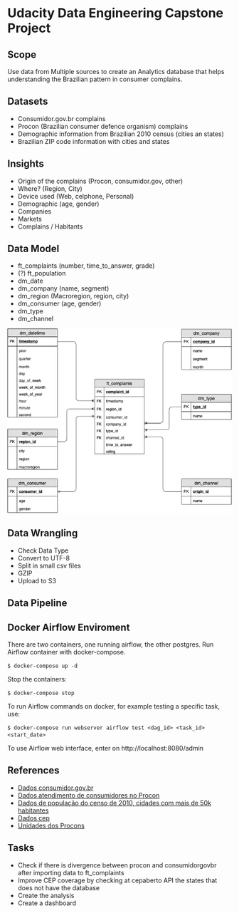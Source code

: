 # Udacity Data Engineering Capstone Project

## Scope

Use data from Multiple sources to create an Analytics database that 
helps understanding the Brazilian pattern in consumer complains.  

## Datasets

- Consumidor.gov.br complains
- Procon (Brazilian consumer defence organism) complains
- Demographic information from Brazilian 2010 census (cities an states)
- Brazilian ZIP code information with cities and states

## Insights

- Origin of the complains (Procon, consumidor.gov, other)
- Where? (Region, City)
- Device used (Web, celphone, Personal)
- Demographic (age, gender)
- Companies
- Markets
- Complains / Habitants

## Data Model 

- ft_complaints (number, time_to_answer, grade)
- (?) ft_population
- dm_date
- dm_company (name, segment)
- dm_region (Macroregion, region, city)
- dm_consumer (age, gender)
- dm_type
- dm_channel

![ERM](etc/brazilian-consumer-complaints-erm.png)

## Data Wrangling

- Check Data Type
- Convert to UTF-8
- Split in small csv files
- GZIP
- Upload to S3

## Data Pipeline

## Docker Airflow Enviroment 

There are two containers, one running airflow, the other postgres.
Run Airflow container with docker-compose.

```commandline
$ docker-compose up -d
```

Stop the containers:

```commandline
$ docker-compose stop
```

To run Airflow commands on docker, for example testing a 
specific task, use:

```commandline
$ docker-compose run webserver airflow test <dag_id> <task_id> <start_date>
```

To use Airflow web interface, enter on http://localhost:8080/admin

## References

- [Dados consumidor.gov.br](http://dados.gov.br/dataset/reclamacoes-do-consumidor-gov-br1)
- [Dados atendimento de consumidores no Procon](http://dados.gov.br/dataset/atendimentos-de-consumidores-nos-procons-sindec1)
- [Dados de população do censo de 2010, cidades com mais de 50k habitantes](https://ww2.ibge.gov.br/home/estatistica/populacao/censo2010/sinopse/sinopse_tab_brasil_zip.shtm)
- [Dados cep](http://cepaberto.com)
- [Unidades dos Procons](http://dados.gov.br/dataset/unidades-dos-procons1)

## Tasks

- Check if there is divergence between procon and consumidorgovbr
after importing data to ft_complaints
- Improve CEP coverage by checking at cepaberto API the states that 
does not have the database
- Create the analysis
- Create a dashboard
